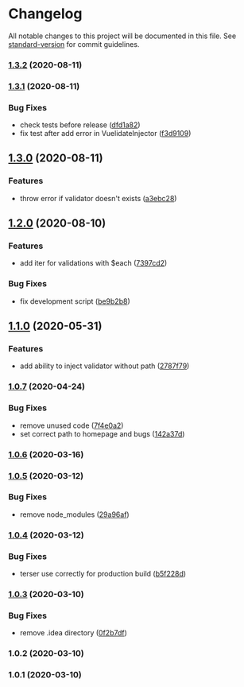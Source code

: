 # Changelog

All notable changes to this project will be documented in this file. See [standard-version](https://github.com/conventional-changelog/standard-version) for commit guidelines.

### [1.3.2](https://github.com/leonied7/vuelidate-provider/compare/v1.3.1...v1.3.2) (2020-08-11)

### [1.3.1](https://github.com/leonied7/vuelidate-provider/compare/v1.3.0...v1.3.1) (2020-08-11)


### Bug Fixes

* check tests before release ([dfd1a82](https://github.com/leonied7/vuelidate-provider/commit/dfd1a820a8139b96a60453f7e8dd8a2841c7b0ed))
* fix test after add error in VuelidateInjector ([f3d9109](https://github.com/leonied7/vuelidate-provider/commit/f3d910990ffac9a97b677ec07c88e63a9cfddae1))

## [1.3.0](https://github.com/leonied7/vuelidate-provider/compare/v1.2.0...v1.3.0) (2020-08-11)


### Features

* throw error if validator doesn't exists ([a3ebc28](https://github.com/leonied7/vuelidate-provider/commit/a3ebc283fb4e61a6ddc4d30527842090b7f98454))

## [1.2.0](https://github.com/leonied7/vuelidate-provider/compare/v1.1.0...v1.2.0) (2020-08-10)


### Features

* add iter for validations with $each ([7397cd2](https://github.com/leonied7/vuelidate-provider/commit/7397cd29d0436ab4d3eb994bee89376bb68252dd))


### Bug Fixes

* fix development script ([be9b2b8](https://github.com/leonied7/vuelidate-provider/commit/be9b2b80473afe39b02a3b040d6fe7e78057f3dc))

## [1.1.0](https://github.com/leonied7/vuelidate-provider/compare/v1.0.7...v1.1.0) (2020-05-31)


### Features

* add ability to inject validator without path ([2787f79](https://github.com/leonied7/vuelidate-provider/commit/2787f79e556fba53f83c66adc0be1a87334d5357))

### [1.0.7](https://github.com/leonied7/vuelidate-provider/compare/v1.0.6...v1.0.7) (2020-04-24)


### Bug Fixes

* remove unused code ([7f4e0a2](https://github.com/leonied7/vuelidate-provider/commit/7f4e0a27ea1ed309018a91d96b7dd8e34a21ac2d))
* set correct path to homepage and bugs ([142a37d](https://github.com/leonied7/vuelidate-provider/commit/142a37d9e6cae99c4cab5bde20c8350e75344c6c))

### [1.0.6](https://github.com/leonied7/vuelidate-provider/compare/v1.0.5...v1.0.6) (2020-03-16)

### [1.0.5](https://github.com/leonied7/vuelidate-provider/compare/v1.0.4...v1.0.5) (2020-03-12)


### Bug Fixes

* remove node_modules ([29a96af](https://github.com/leonied7/vuelidate-provider/commit/29a96afcf79673794081cc1f4e939914b4eec9d2))

### [1.0.4](https://github.com/leonied7/vuelidate-provider/compare/v1.0.3...v1.0.4) (2020-03-12)


### Bug Fixes

* terser use correctly for production build ([b5f228d](https://github.com/leonied7/vuelidate-provider/commit/b5f228d761f06f7f2aaba33c3df4865a932a3d04))

### [1.0.3](https://github.com/leonied7/vuelidate-provider/compare/v1.0.2...v1.0.3) (2020-03-10)


### Bug Fixes

* remove .idea directory ([0f2b7df](https://github.com/leonied7/vuelidate-provider/commit/0f2b7df1fea3c2601025fcce4056913ae683c5a4))

### 1.0.2 (2020-03-10)

### 1.0.1 (2020-03-10)
